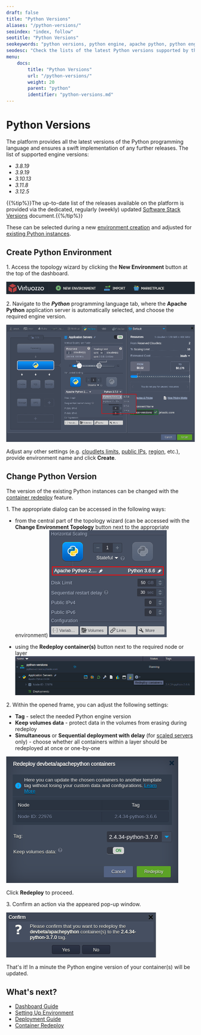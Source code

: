 ```yaml
---
draft: false
title: "Python Versions"
aliases: "/python-versions/"
seoindex: "index, follow"
seotitle: "Python Versions"
seokeywords: "python versions, python engine, apache python, python engine versions, create python environment, change python version, switch between python versions, python container, choose python version, python container redeploy, python container update, python stack versions, python software stack versions"
seodesc: "Check the lists of the latest Python versions supported by the platform. Read the guide on how to select the Python version for the new environments and change it for existing Python instances."
menu:
    docs:
        title: "Python Versions"
        url: "/python-versions/"
        weight: 20
        parent: "python"
        identifier: "python-versions.md"
---
```


# Python Versions

The platform provides all the latest versions of the Python programming language and ensures a swift implementation of any further releases. The list of supported engine versions:

* *3.8.19*
* *3.9.19*
* *3.10.13*
* *3.11.8*
* *3.12.5*

{{%tip%}}The up-to-date list of the releases available on the platform is provided via the dedicated, regularly (weekly) updated [Software Stack Versions](/software-stacks-versions/#engines) document.{{%/tip%}}

These can be selected during a new [environment creation](#create-python-environment) and adjusted for [existing Python instances](#change-python-version).


## Create Python Environment

1\. Access the topology wizard by clicking the **New Environment** button at the top of the dashboard.

![create new environment button](01-create-new-environment-button.png)

2\. Navigate to the ***Python*** programming language tab, where the **Apache Python** application server is automatically selected, and choose the required engine version.

![topology wizard select Python version](02-topology-wizard-select-python-version.png)

Adjust any other settings (e.g. [cloudlets limits](/automatic-vertical-scaling/), [public IPs](/public-ip/), [region](/environment-regions/), etc.), provide environment name and click **Create**.


## Change Python Version

The version of the existing Python instances can be changed with the [container redeploy](/container-redeploy/) feature.

1\. The appropriate dialog can be accessed in the following ways:

* from the central part of the topology wizard (can be accessed with the **Change Environment Topology** button next to the appropriate environment)
![topology wizard redeploy Python nodes](03-topology-wizard-redeploy-python-nodes.png)

* using the **Redeploy container(s)** button next to the required node or layer
![redeploy containers button](04-redeploy-containers-button.png)

2\. Within the opened frame, you can adjust the following settings:

* **Tag** - select the needed Python engine version
* **Keep volumes data** - protect data in the volumes from erasing during redeploy
* **Simultaneous** or **Sequential deployment with delay** (for [scaled servers](/horizontal-scaling/) only) - choose whether all containers within a layer should be redeployed at once or one-by-one

![Python container redeployment frame](05-container-redeployment-frame.png)

Click **Redeploy** to proceed.

3\. Confirm an action via the appeared pop-up window.

![confirm Python container redeployment](06-confirm-python-container-redeployment.png)

That's it! In a minute the Python engine version of your container(s) will be updated.


## What's next?

* [Dashboard Guide](/dashboard-guide/)
* [Setting Up Environment](/setting-up-environment/)
* [Deployment Guide](/deployment-guide/)
* [Container Redeploy](/container-redeploy/)
